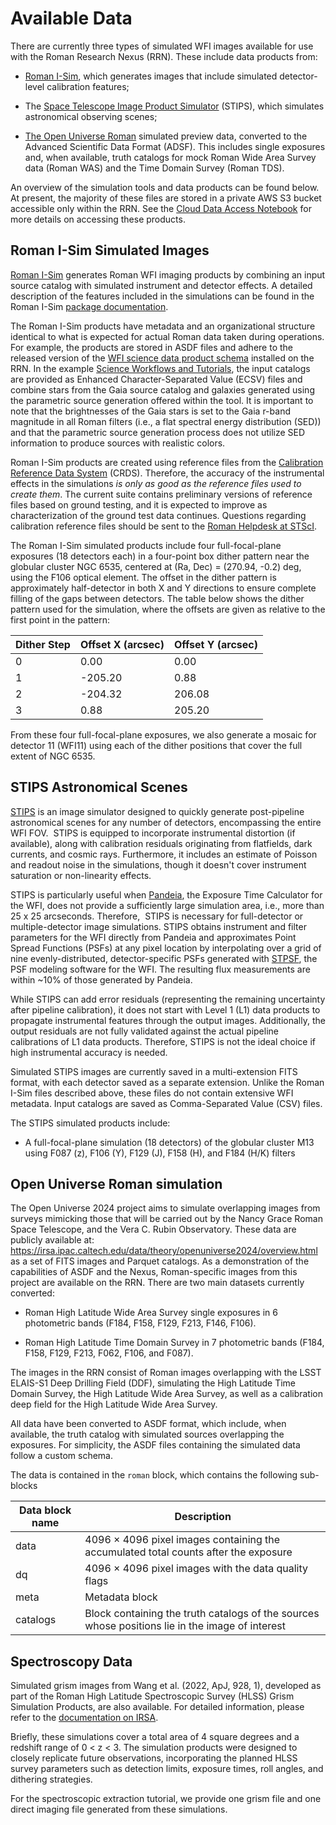 # Available Data



There are currently three types of simulated WFI images available for use with the Roman Research Nexus (RRN). These include data products from:



* [Roman I-Sim](#romanisim), which generates images that include simulated detector-level calibration features;

* The [Space Telescope Image Product Simulator](#stips) (STIPS), which simulates astronomical observing scenes;

* [The Open Universe Roman](#openuniverse) simulated preview data, converted to the Advanced Scientific Data Format (ADSF). This includes single exposures and, when available, truth catalogs for mock Roman Wide Area Survey data (Roman WAS) and the Time Domain Survey (Roman TDS).



An overview of the simulation tools and data products can be found below. At present, the majority of these files are stored in a private AWS S3 bucket accessible only within the RRN. See the [Cloud Data Access Notebook](../content/notebooks/data_discovery_and_access/data_discovery_and_access.ipynb) for more details on accessing these products.



<!--The S3 bucket (where reference files are stored on the RSP) contains two types of files: simulated Roman WFI images and the corresponding input/configuration files used to generate them. Simulated WFI images are divided into two categories: those created with Roman I-Sim, which include detector-level calibration features, and those created with the Space Telescope Image Product Simulator (STIPS), which simulate astronomical scenes. For the Roman I-Sim products, the provided configuration files include input catalogs and shell scripts used in their creation. However, for STIPS products, only the input catalog is provided.-->



## <a name="romanisim"></a>Roman I-Sim Simulated Images

[Roman I-Sim](https://github.com/spacetelescope/romanisim) generates Roman WFI imaging products by combining an input source catalog with simulated instrument and detector effects. A detailed description of the features included in the simulations can be found in the Roman I-Sim [package documentation](https://romanisim.readthedocs.io/en/latest/romanisim/overview.html).

The Roman I-Sim products have metadata and an organizational structure identical to what is expected for actual Roman data taken during operations. For example, the products are stored in ASDF files and adhere to the released version of the [WFI science data product schema](https://roman-docs.stsci.edu/data-handbook-home/wfi-data-format/data-levels-and-products) installed on the RRN. In the example [Science Workflows and Tutorials](tutorials.md), the input catalogs are provided as Enhanced Character-Separated Value (ECSV) files and combine stars from the Gaia source catalog and galaxies generated using the parametric source generation offered within the tool. It is important to note that the brightnesses of the Gaia stars is set to the Gaia r-band magnitude in all Roman filters (i.e., a flat spectral energy distribution (SED)) and that the parametric source generation process does not utilize SED information to produce sources with realistic colors.

Roman I-Sim products are created using reference files from the [Calibration Reference Data System](https://roman-docs.stsci.edu/data-handbook-home/accessing-wfi-data/crds-for-reference-files) (CRDS). Therefore, the accuracy of the instrumental effects in the simulations _is only as good as the reference files used to create them_. The current suite contains preliminary versions of reference files based on ground testing, and it is expected to improve as characterization of the ground test data continues. Questions regarding calibration reference files should be sent to the [Roman Helpdesk at STScI](https://stsci.service-now.com/roman).

The Roman I-Sim simulated products include four full-focal-plane exposures (18 detectors each) in a four-point box dither pattern near the globular cluster NGC 6535, centered at (Ra, Dec) = (270.94, -0.2) deg, using the F106 optical element. The offset in the dither pattern is approximately half-detector in both X and Y directions to ensure complete filling of the gaps between detectors. The table below shows the dither pattern used for the simulation, where the offsets are given as relative to the first point in the pattern:

| Dither Step | Offset X (arcsec) | Offset Y (arcsec) |
| --- | --- | --- |
| 0 | 0.00 | 0.00 |
| 1 | -205.20 | 0.88 |
| 2 | -204.32 | 206.08 |
| 3 | 0.88 | 205.20 |

From these four full-focal-plane exposures, we also generate a mosaic for detector 11 (WFI11) using each of the dither positions that cover the full extent of NGC 6535.

## <a name="stips"></a>STIPS Astronomical Scenes

[STIPS](https://stips.readthedocs.io/en/latest/) is an image simulator designed to quickly generate post-pipeline astronomical scenes for any number of detectors, encompassing the entire WFI FOV.  STIPS is equipped to incorporate instrumental distortion (if available), along with calibration residuals originating from flatfields, dark currents, and cosmic rays. Furthermore, it includes an estimate of Poisson and readout noise in the simulations, though it doesn't cover instrument saturation or non-linearity effects.

STIPS is particularly useful when [Pandeia](https://roman-docs.stsci.edu/simulation-tools-handbook-home/roman-wfi-exposure-time-calculator/pandeia-for-roman), the Exposure Time Calculator for the WFI, does not provide a sufficiently large simulation area, i.e., more than 25 x 25 arcseconds. Therefore,  STIPS is necessary for full-detector or multiple-detector image simulations. STIPS obtains instrument and filter parameters for the WFI directly from Pandeia and approximates Point Spread Functions (PSFs) at any pixel location by interpolating over a grid of nine evenly-distributed, detector-specific PSFs generated with [STPSF](https://roman-docs.stsci.edu/simulation-tools-handbook-home/stpsf-for-roman), the PSF modeling software for the WFI. The resulting flux measurements are within ~10% of those generated by Pandeia.

While STIPS can add error residuals (representing the remaining uncertainty after pipeline calibration), it does not start with Level 1 (L1) data products to propagate instrumental features through the output images. Additionally, the output residuals are not fully validated against the actual pipeline calibrations of L1 data products. Therefore, STIPS is not the ideal choice if high instrumental accuracy is needed. 

Simulated STIPS images are currently saved in a multi-extension FITS format, with each detector saved as a separate extension. Unlike the Roman I-Sim files described above, these files do not contain extensive WFI metadata. Input catalogs are saved as Comma-Separated Value (CSV) files.

The STIPS simulated products include:

- A full-focal-plane simulation (18 detectors) of the globular cluster M13 using F087 (z), F106 (Y), F129 (J), F158 (H), and F184 (H/K) filters

## <a name="openuniverse"></a>Open Universe Roman simulation

The Open Universe 2024 project aims to simulate overlapping images from surveys mimicking those that will be carried out by the Nancy Grace Roman Space Telescope, and the Vera C. Rubin Observatory. These data are publicly available at: https://irsa.ipac.caltech.edu/data/theory/openuniverse2024/overview.html as a set of FITS images and Parquet catalogs. As a demonstration of the capabilities of ASDF and the Nexus, Roman-specific images from this project are available on the RRN. There are two main datasets currently converted:

- Roman High Latitude Wide Area Survey single exposures in 6 photometric bands (F184, F158, F129, F213, F146, F106).

- Roman High Latitude Time Domain Survey in 7 photometric bands (F184, F158, F129, F213, F062, F106, and F087).

The images in the RRN consist of Roman images overlapping with the LSST ELAIS-S1 Deep Drilling Field (DDF), simulating the High Latitude Time Domain Survey, the High Latitude Wide Area Survey, as well as a calibration deep field for the High Latitude Wide Area Survey.

All data have been converted to ASDF format, which include, when available, the truth catalog with simulated sources overlapping the exposures. For simplicity, the ASDF files containing the simulated data follow a custom schema. 

The data is contained in the `roman` block, which contains the following sub-blocks


| Data block name | Description |
| ----------------- |--------------|
| data | 4096 × 4096 pixel images containing the accumulated total counts after the exposure|
| dq | 4096 × 4096 pixel images with the data quality flags|
| meta | Metadata block|
| catalogs | Block containing the truth catalogs of the sources whose positions lie in the image of interest |

## Spectroscopy Data

Simulated grism images from Wang et al. (2022, ApJ, 928, 1), developed as part of the Roman High Latitude Spectroscopic Survey (HLSS) Grism Simulation Products, are also available. For detailed information, please refer to the [documentation on IRSA](https://irsa.ipac.caltech.edu/data/theory/Roman/Wang2022a/).

Briefly, these simulations cover a total area of 4 square degrees and a redshift range of 0 < z < 3. The simulation products were designed to closely replicate future observations, incorporating the planned HLSS survey parameters such as detection limits, exposure times, roll angles, and dithering strategies.

For the spectroscopic extraction tutorial, we provide one grism file and one direct imaging file generated from these simulations.
